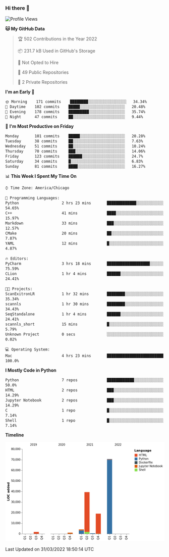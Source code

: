 ### Hi there 👋

<!--
**cauliyang/cauliyang** is a ✨ _special_ ✨ repository because its `README.md` (this file) appears on your GitHub profile.

Here are some ideas to get you started:

- 🔭 I’m currently working on ...
- 🌱 I’m currently learning ...
- 👯 I’m looking to collaborate on ...
- 🤔 I’m looking for help with ...
- 💬 Ask me about ...
- 📫 How to reach me: ...
- 😄 Pronouns: ...
- ⚡ Fun fact: ...
-->

<!--START_SECTION:waka-->
![Profile Views](http://img.shields.io/badge/Profile%20Views-0-blue)

**🐱 My GitHub Data** 

> 🏆 502 Contributions in the Year 2022
 > 
> 📦 231.7 kB Used in GitHub's Storage 
 > 
> 🚫 Not Opted to Hire
 > 
> 📜 49 Public Repositories 
 > 
> 🔑 2 Private Repositories  
 > 
**I'm an Early 🐤** 

```text
🌞 Morning    171 commits    ████████░░░░░░░░░░░░░░░░░   34.34% 
🌆 Daytime    102 commits    █████░░░░░░░░░░░░░░░░░░░░   20.48% 
🌃 Evening    178 commits    █████████░░░░░░░░░░░░░░░░   35.74% 
🌙 Night      47 commits     ██░░░░░░░░░░░░░░░░░░░░░░░   9.44%

```
📅 **I'm Most Productive on Friday** 

```text
Monday       101 commits    █████░░░░░░░░░░░░░░░░░░░░   20.28% 
Tuesday      38 commits     ██░░░░░░░░░░░░░░░░░░░░░░░   7.63% 
Wednesday    51 commits     ██░░░░░░░░░░░░░░░░░░░░░░░   10.24% 
Thursday     70 commits     ███░░░░░░░░░░░░░░░░░░░░░░   14.06% 
Friday       123 commits    ██████░░░░░░░░░░░░░░░░░░░   24.7% 
Saturday     34 commits     █░░░░░░░░░░░░░░░░░░░░░░░░   6.83% 
Sunday       81 commits     ████░░░░░░░░░░░░░░░░░░░░░   16.27%

```


📊 **This Week I Spent My Time On** 

```text
⌚︎ Time Zone: America/Chicago

💬 Programming Languages: 
Python                   2 hrs 23 mins       █████████████░░░░░░░░░░░░   54.65% 
C++                      41 mins             ████░░░░░░░░░░░░░░░░░░░░░   15.97% 
Markdown                 33 mins             ███░░░░░░░░░░░░░░░░░░░░░░   12.57% 
CMake                    20 mins             ██░░░░░░░░░░░░░░░░░░░░░░░   7.87% 
YAML                     12 mins             █░░░░░░░░░░░░░░░░░░░░░░░░   4.87%

🔥 Editors: 
PyCharm                  3 hrs 18 mins       ███████████████████░░░░░░   75.59% 
CLion                    1 hr 4 mins         ██████░░░░░░░░░░░░░░░░░░░   24.41%

🐱‍💻 Projects: 
ScanExitronLR            1 hr 32 mins        ████████░░░░░░░░░░░░░░░░░   35.34% 
scannls                  1 hr 30 mins        ████████░░░░░░░░░░░░░░░░░   34.43% 
SeqStandalone            1 hr 4 mins         ██████░░░░░░░░░░░░░░░░░░░   24.41% 
scannls_short            15 mins             █░░░░░░░░░░░░░░░░░░░░░░░░   5.79% 
Unknown Project          0 secs              ░░░░░░░░░░░░░░░░░░░░░░░░░   0.02%

💻 Operating System: 
Mac                      4 hrs 23 mins       █████████████████████████   100.0%

```

**I Mostly Code in Python** 

```text
Python                   7 repos             ████████████░░░░░░░░░░░░░   50.0% 
HTML                     2 repos             ███░░░░░░░░░░░░░░░░░░░░░░   14.29% 
Jupyter Notebook         2 repos             ███░░░░░░░░░░░░░░░░░░░░░░   14.29% 
C                        1 repo              █░░░░░░░░░░░░░░░░░░░░░░░░   7.14% 
Shell                    1 repo              █░░░░░░░░░░░░░░░░░░░░░░░░   7.14%

```


**Timeline**

![Chart not found](https://raw.githubusercontent.com/cauliyang/cauliyang/main/charts/bar_graph.png) 


 Last Updated on 31/03/2022 18:50:14 UTC
<!--END_SECTION:waka-->
